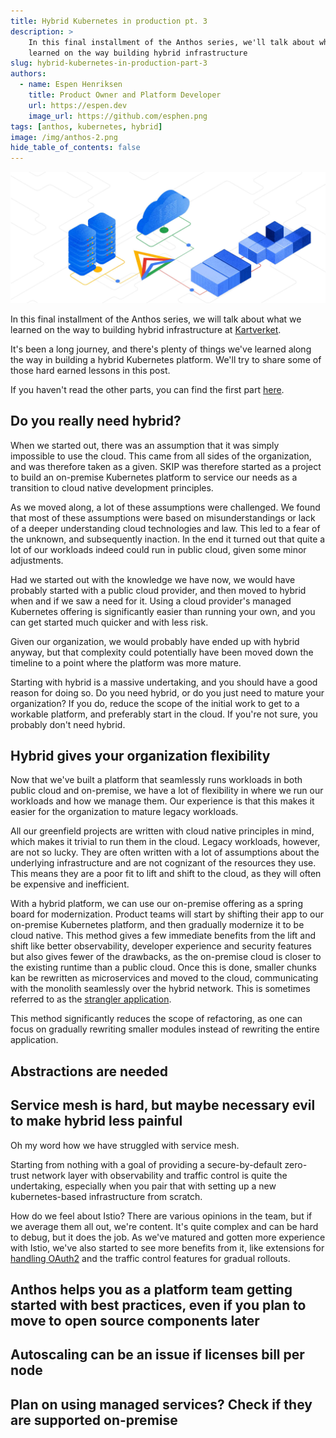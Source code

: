 ```yaml
---
title: Hybrid Kubernetes in production pt. 3
description: >
    In this final installment of the Anthos series, we'll talk about what we
    learned on the way building hybrid infrastructure
slug: hybrid-kubernetes-in-production-part-3
authors:
  - name: Espen Henriksen
    title: Product Owner and Platform Developer
    url: https://espen.dev
    image_url: https://github.com/esphen.png
tags: [anthos, kubernetes, hybrid]
image: /img/anthos-2.png
hide_table_of_contents: false
---
```


![Anthos in Google Cloud](img/anthos-4.jpg)

In this final installment of the Anthos series, we will talk about what we
learned on the way to building hybrid infrastructure at [Kartverket](https://kartverket.no/en). 

It's been a long journey, and there's plenty of things we've learned along the
way in building a hybrid Kubernetes platform. We'll try to share some of those
hard earned lessons in this post.

If you haven't read the other parts, you can find the first part
[here](/blog/hybrid-kubernetes-in-production-part-1).

<!--truncate-->

## Do you really need hybrid?

When we started out, there was an assumption that it was simply impossible to
use the cloud. This came from all sides of the organization, and was therefore
taken as a given. SKIP was therefore started as a project to build an on-premise
Kubernetes platform to service our needs as a transition to cloud native
development principles.

As we moved along, a lot of these assumptions were challenged. We found that
most of these assumptions were based on misunderstandings or lack of a deeper
understanding cloud technologies and law. This led to a fear of the unknown, and
subsequently inaction. In the end it turned out that quite a lot of our
workloads indeed could run in public cloud, given some minor adjustments.

Had we started out with the knowledge we have now, we would have probably
started with a public cloud provider, and then moved to hybrid when and if
we saw a need for it. Using a cloud provider's managed Kubernetes offering
is significantly easier than running your own, and you can get started much
quicker and with less risk.

Given our organization, we would probably have ended up with hybrid anyway, but
that complexity could potentially have been moved down the timeline to a point
where the platform was more mature.

Starting with hybrid is a massive undertaking, and you should have a good reason
for doing so. Do you need hybrid, or do you just need to mature your
organization? If you do, reduce the scope of the initial work to get to a
workable platform, and preferably start in the cloud. If you're not sure, you
probably don't need hybrid.

## Hybrid gives your organization flexibility

Now that we've built a platform that seamlessly runs workloads in both public
cloud and on-premise, we have a lot of flexibility in where we run our workloads
and how we manage them. Our experience is that this makes it easier for the
organization to mature legacy workloads.

All our greenfield projects are written with cloud native principles in mind,
which makes it trivial to run them in the cloud. Legacy workloads, however, are
not so lucky. They are often written with a lot of assumptions about the
underlying infrastructure and are not cognizant of the resources they use. This
means they are a poor fit to lift and shift to the cloud, as they will often be
expensive and inefficient.

With a hybrid platform, we can use our on-premise offering as a spring board for
modernization. Product teams will start by shifting their app to our on-premise
Kubernetes platform, and then gradually modernize it to be cloud native. 
This method gives a few immediate benefits from the lift and shift like better
observability, developer experience and security features but also gives fewer of the
drawbacks, as the on-premise cloud is closer to the existing runtime than a
public cloud. Once this is done, smaller chunks kan be rewritten as
microservices and moved to the cloud, communicating with the monolith seamlessly
over the hybrid network. This is sometimes referred to as the [strangler
application](https://microservices.io/patterns/refactoring/strangler-application.html).

This method significantly reduces the scope of refactoring, as one can focus on
gradually rewriting smaller modules instead of rewriting the entire application.

## Abstractions are needed
## Service mesh is hard, but maybe necessary evil to make hybrid less painful

Oh my word how we have struggled with service mesh.

Starting from nothing with a goal of providing a secure-by-default zero-trust
network layer with observability and traffic control is quite the undertaking,
especially when you pair that with setting up a new kubernetes-based
infrastructure from scratch.

How do we feel about Istio? There are various opinions in the team, but if we
average them all out, we're content. It's quite complex and can be hard to
debug, but it does the job. As we've matured and gotten more experience with
Istio, we've also started to see more benefits from it, like extensions for
[handling
OAuth2](https://www.envoyproxy.io/docs/envoy/latest/configuration/http/http_filters/oauth2_filter)
and the traffic control features for gradual rollouts.

## Anthos helps you as a platform team getting started with best practices, even if you plan to move to open source components later
## Autoscaling can be an issue if licenses bill per node
## Plan on using managed services? Check if they are supported on-premise
